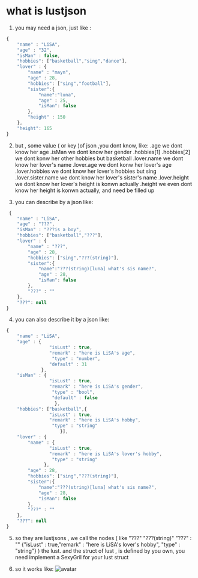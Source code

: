# what is lustjson
1. you may need a json, just like :
```js
{
    "name" : "LiSA",
    "age" : "32",
    "isMan" : false,
    "hobbies": ["basketball","sing","dance"],
    "lover" : {
        "name" : "mayn",
        "age" : 28,
        "hobbies": ["sing","football"],
        "sister":{
            "name":"luna",
            "age" : 25,
            "isMan": false
        },
        "height" : 150
    },
    "height": 165
}
```

2. but , some value ( or key )of json ,you dont know, like:
     .age     we dont know her age
     .isMan   we dont know her gender
     .hobbies[1]   .hobbies[2]   we dont konw her other hobbies  but basketball
     .lover.name we dont know her lover's name
     .lover.age  we dont konw her lover's age
     .lover.hobbies    we dont know her lover's hobbies but sing
     .lover.sister.name   we dont know her lover's sister's name
     .lover.height   we dont know her lover's height  is konwn actually
     .height    we even dont know her height is konwn actually, and need be filled up
 
3. you can describe by a json like:
```js
 {
    "name" : "LiSA",
    "age" : "???",
    "isMan" : "???is a boy",
    "hobbies": ["basketball","???"],
    "lover" : {
        "name" : "???",
        "age" : 28,
        "hobbies": ["sing","???(string)"],
        "sister":{
            "name":"???(string)[luna] what's sis name?",
            "age" : 28,
            "isMan": false
        },
        "???" : ""
    },
    "???": null
}
```

4. you can also describe it by a json like:
```js
{
    "name" : "LiSA",
    "age" : {
                "isLust" : true,
                "remark" : "here is LiSA's age",
                 "type" : "number",
                "default" : 31
             },
    "isMan" : {
                "isLust" : true,
                "remark" : "here is LiSA's gender",
                 "type" : "bool",
                 "default" : false
                  },
    "hobbies": ["basketball",{
                "isLust" : true,
                "remark" : "here is LiSA's hobby",
                 "type" : "string"
                    }],
    "lover" : {
        "name" : {
                "isLust" : true,
                "remark" : "here is LiSA's lover's hobby",
                 "type" : "string"
              },
        "age" : 28,
        "hobbies": ["sing","???(string)"],
        "sister":{
            "name":"???(string)[luna] what's sis name?",
            "age" : 28,
            "isMan": false
        },
        "???" : ""
    },
    "???": null
}

```

5. so 
    they are lustjsons , we call the nodes
    ( like "???"  "???(string)"  "???" : ""  {"isLust" : true,"remark" : "here is LiSA's lover's hobby", "type" : "string"}  )
    the lust.  and the struct of lust , is defined by you own,
    you need implement a SexyGril for your lust struct

6. so it works like:
![avatar](/user/desktop/doge.png)

